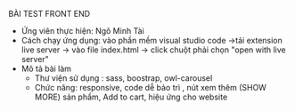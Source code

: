 BÀI TEST FRONT END

-   Ứng viên thực hiện: Ngô Minh Tài
-   Cách chạy ứng dụng: vào phần mềm visual studio code ->tải extension live server -> vào file index.html -> click chuột phải chọn "open with live server"
-   Mô tả bài làm
    -   Thư viện sử dụng : sass, boostrap, owl-carousel
    -   Chức năng: responsive, code dễ bảo trì , nút xem thêm (SHOW MORE) sản phẩm, Add to cart, hiệu ứng cho website
